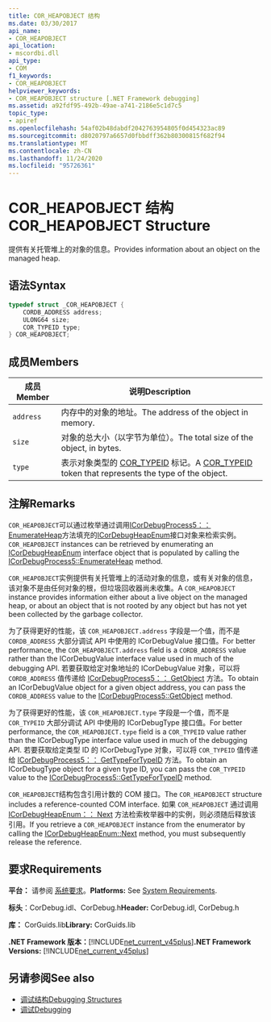 ```yaml
---
title: COR_HEAPOBJECT 结构
ms.date: 03/30/2017
api_name:
- COR_HEAPOBJECT
api_location:
- mscordbi.dll
api_type:
- COM
f1_keywords:
- COR_HEAPOBJECT
helpviewer_keywords:
- COR_HEAPOBJECT structure [.NET Framework debugging]
ms.assetid: a92fdf95-492b-49ae-a741-2186e5c1d7c5
topic_type:
- apiref
ms.openlocfilehash: 54af02b48dabdf2042763954805f0d454323ac89
ms.sourcegitcommit: d8020797a6657d0fbbdff362b80300815f682f94
ms.translationtype: MT
ms.contentlocale: zh-CN
ms.lasthandoff: 11/24/2020
ms.locfileid: "95726361"
---
```

# <a name="cor_heapobject-structure"></a><span data-ttu-id="e3b62-102">COR_HEAPOBJECT 结构</span><span class="sxs-lookup"><span data-stu-id="e3b62-102">COR_HEAPOBJECT Structure</span></span>

<span data-ttu-id="e3b62-103">提供有关托管堆上的对象的信息。</span><span class="sxs-lookup"><span data-stu-id="e3b62-103">Provides information about an object on the managed heap.</span></span>  
  
## <a name="syntax"></a><span data-ttu-id="e3b62-104">语法</span><span class="sxs-lookup"><span data-stu-id="e3b62-104">Syntax</span></span>  
  
```cpp  
typedef struct _COR_HEAPOBJECT {  
    CORDB_ADDRESS address;
    ULONG64 size;
    COR_TYPEID type;
} COR_HEAPOBJECT;  
```  
  
## <a name="members"></a><span data-ttu-id="e3b62-105">成员</span><span class="sxs-lookup"><span data-stu-id="e3b62-105">Members</span></span>  
  
|<span data-ttu-id="e3b62-106">成员</span><span class="sxs-lookup"><span data-stu-id="e3b62-106">Member</span></span>|<span data-ttu-id="e3b62-107">说明</span><span class="sxs-lookup"><span data-stu-id="e3b62-107">Description</span></span>|  
|------------|-----------------|  
|`address`|<span data-ttu-id="e3b62-108">内存中的对象的地址。</span><span class="sxs-lookup"><span data-stu-id="e3b62-108">The address of the object in memory.</span></span>|  
|`size`|<span data-ttu-id="e3b62-109">对象的总大小（以字节为单位）。</span><span class="sxs-lookup"><span data-stu-id="e3b62-109">The total size of the object, in bytes.</span></span>|  
|`type`|<span data-ttu-id="e3b62-110">表示对象类型的 [COR_TYPEID](cor-typeid-structure.md) 标记。</span><span class="sxs-lookup"><span data-stu-id="e3b62-110">A [COR_TYPEID](cor-typeid-structure.md) token that represents the type of the object.</span></span>|  
  
## <a name="remarks"></a><span data-ttu-id="e3b62-111">注解</span><span class="sxs-lookup"><span data-stu-id="e3b62-111">Remarks</span></span>  

 <span data-ttu-id="e3b62-112">`COR_HEAPOBJECT`可以通过枚举通过调用[ICorDebugProcess5：： EnumerateHeap](icordebugprocess5-enumerateheap-method.md)方法填充的[ICorDebugHeapEnum](icordebugheapenum-interface.md)接口对象来检索实例。</span><span class="sxs-lookup"><span data-stu-id="e3b62-112">`COR_HEAPOBJECT` instances can be retrieved by enumerating an [ICorDebugHeapEnum](icordebugheapenum-interface.md) interface object that is populated by calling the [ICorDebugProcess5::EnumerateHeap](icordebugprocess5-enumerateheap-method.md) method.</span></span>  
  
 <span data-ttu-id="e3b62-113">`COR_HEAPOBJECT`实例提供有关托管堆上的活动对象的信息，或有关对象的信息，该对象不是由任何对象的根，但垃圾回收器尚未收集。</span><span class="sxs-lookup"><span data-stu-id="e3b62-113">A `COR_HEAPOBJECT` instance provides information either about a live object on the managed heap, or about an object that is not rooted by any object but has not yet been collected by the garbage collector.</span></span>  
  
 <span data-ttu-id="e3b62-114">为了获得更好的性能，该 `COR_HEAPOBJECT.address` 字段是一个值，而不是 `CORDB_ADDRESS` 大部分调试 API 中使用的 ICorDebugValue 接口值。</span><span class="sxs-lookup"><span data-stu-id="e3b62-114">For better performance, the `COR_HEAPOBJECT.address` field is a `CORDB_ADDRESS` value rather than the ICorDebugValue interface value used in much of the debugging API.</span></span> <span data-ttu-id="e3b62-115">若要获取给定对象地址的 ICorDebugValue 对象，可以将 `CORDB_ADDRESS` 值传递给 [ICorDebugProcess5：： GetObject](icordebugprocess5-getobject-method.md) 方法。</span><span class="sxs-lookup"><span data-stu-id="e3b62-115">To obtain an ICorDebugValue object for a given object address, you can pass the `CORDB_ADDRESS` value to the [ICorDebugProcess5::GetObject](icordebugprocess5-getobject-method.md) method.</span></span>  
  
 <span data-ttu-id="e3b62-116">为了获得更好的性能，该 `COR_HEAPOBJECT.type` 字段是一个值，而不是 `COR_TYPEID` 大部分调试 API 中使用的 ICorDebugType 接口值。</span><span class="sxs-lookup"><span data-stu-id="e3b62-116">For better performance, the `COR_HEAPOBJECT.type` field is a `COR_TYPEID` value rather than the ICorDebugType interface value used in much of the debugging API.</span></span> <span data-ttu-id="e3b62-117">若要获取给定类型 ID 的 ICorDebugType 对象，可以将 `COR_TYPEID` 值传递给 [ICorDebugProcess5：： GetTypeForTypeID](icordebugprocess5-gettypefortypeid-method.md) 方法。</span><span class="sxs-lookup"><span data-stu-id="e3b62-117">To obtain an ICorDebugType object for a given type ID, you can pass the `COR_TYPEID` value to the [ICorDebugProcess5::GetTypeForTypeID](icordebugprocess5-gettypefortypeid-method.md) method.</span></span>  
  
 <span data-ttu-id="e3b62-118">`COR_HEAPOBJECT`结构包含引用计数的 COM 接口。</span><span class="sxs-lookup"><span data-stu-id="e3b62-118">The `COR_HEAPOBJECT` structure includes a reference-counted COM interface.</span></span> <span data-ttu-id="e3b62-119">如果 `COR_HEAPOBJECT` 通过调用 [ICorDebugHeapEnum：： Next](icordebugheapenum-next-method.md) 方法检索枚举器中的实例，则必须随后释放该引用。</span><span class="sxs-lookup"><span data-stu-id="e3b62-119">If you retrieve a `COR_HEAPOBJECT` instance from the enumerator by calling the [ICorDebugHeapEnum::Next](icordebugheapenum-next-method.md) method, you must subsequently release the reference.</span></span>  
  
## <a name="requirements"></a><span data-ttu-id="e3b62-120">要求</span><span class="sxs-lookup"><span data-stu-id="e3b62-120">Requirements</span></span>  

 <span data-ttu-id="e3b62-121">**平台：** 请参阅 [系统要求](../../get-started/system-requirements.md)。</span><span class="sxs-lookup"><span data-stu-id="e3b62-121">**Platforms:** See [System Requirements](../../get-started/system-requirements.md).</span></span>  
  
 <span data-ttu-id="e3b62-122">**标头**：CorDebug.idl、CorDebug.h</span><span class="sxs-lookup"><span data-stu-id="e3b62-122">**Header:** CorDebug.idl, CorDebug.h</span></span>  
  
 <span data-ttu-id="e3b62-123">**库：** CorGuids.lib</span><span class="sxs-lookup"><span data-stu-id="e3b62-123">**Library:** CorGuids.lib</span></span>  
  
 <span data-ttu-id="e3b62-124">**.NET Framework 版本：**[!INCLUDE[net_current_v45plus](../../../../includes/net-current-v45plus-md.md)]</span><span class="sxs-lookup"><span data-stu-id="e3b62-124">**.NET Framework Versions:** [!INCLUDE[net_current_v45plus](../../../../includes/net-current-v45plus-md.md)]</span></span>  
  
## <a name="see-also"></a><span data-ttu-id="e3b62-125">另请参阅</span><span class="sxs-lookup"><span data-stu-id="e3b62-125">See also</span></span>

- [<span data-ttu-id="e3b62-126">调试结构</span><span class="sxs-lookup"><span data-stu-id="e3b62-126">Debugging Structures</span></span>](debugging-structures.md)
- [<span data-ttu-id="e3b62-127">调试</span><span class="sxs-lookup"><span data-stu-id="e3b62-127">Debugging</span></span>](index.md)
